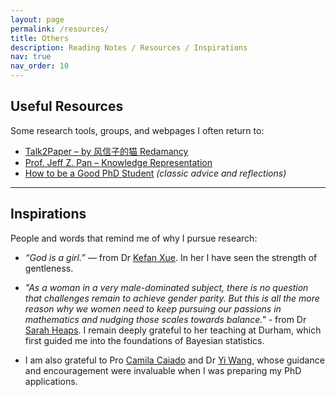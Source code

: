 ```yaml
---
layout: page
permalink: /resources/
title: Others
description: Reading Notes / Resources / Inspirations
nav: true
nav_order: 10
---
```


##  Useful Resources
Some research tools, groups, and webpages I often return to:

- [Talk2Paper – by 风信子的猫 Redamancy](https://kedreamix.github.io/Talk2Paper/#indexCard)  
- [Prof. Jeff Z. Pan – Knowledge Representation](https://knowledge-representation.org/j.z.pan/)  
- [How to be a Good PhD Student](https://...) *(classic advice and reflections)*  

---

##  Inspirations

People and words that remind me of why I pursue research:

- *“God is a girl.”* — from Dr [Kefan Xue](https://kefanxue.com/). In her I have seen the strength of gentleness.  

- *"As a woman in a very male-dominated subject, there is no question that challenges remain to achieve gender parity. But this is all the more reason why we women need to keep pursuing our passions in mathematics and nudging those scales towards balance."* - from Dr [Sarah Heaps](https://www.durham.ac.uk/staff/sarah-e-heaps/). I remain deeply grateful to her teaching at Durham, which first guided me into the foundations of Bayesian statistics.

- I am also grateful to Pro [Camila Caiado](https://www.durham.ac.uk/staff/c-c-d-s-caiado/) and Dr [Yi Wang](https://wangy.org/), whose guidance and encouragement were invaluable when I was preparing my PhD applications.